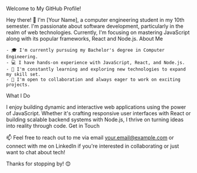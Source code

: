 Welcome to My GitHub Profile!

Hey there! 👋 I'm [Your Name], a computer engineering student in my 10th semester. I'm passionate about software development, particularly in the realm of web technologies. Currently, I'm focusing on mastering JavaScript along with its popular frameworks, React and Node.js.
About Me

    - 🎓 I'm currently pursuing my Bachelor's degree in Computer Engineering.
    - 💻 I have hands-on experience with JavaScript, React, and Node.js.
    - 🌱 I'm constantly learning and exploring new technologies to expand my skill set.
    - 🤝 I'm open to collaboration and always eager to work on exciting projects.

What I Do

I enjoy building dynamic and interactive web applications using the power of JavaScript. Whether it's crafting responsive user interfaces with React or building scalable backend systems with Node.js, I thrive on turning ideas into reality through code.
Get in Touch

📫 Feel free to reach out to me via email your.email@example.com or connect with me on LinkedIn if you're interested in collaborating or just want to chat about tech!

Thanks for stopping by! 😊
<!---
petrucioFilho/petrucioFilho is a ✨ special ✨ repository because its `README.md` (this file) appears on your GitHub profile.
You can click the Preview link to take a look at your changes.
--->

